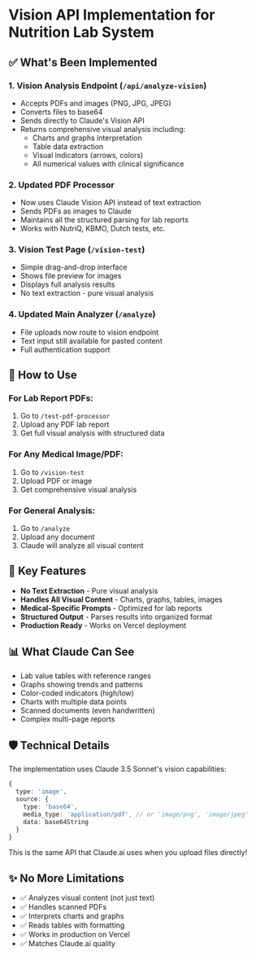 # Vision API Implementation for Nutrition Lab System

## ✅ What's Been Implemented

### 1. **Vision Analysis Endpoint** (`/api/analyze-vision`)
- Accepts PDFs and images (PNG, JPG, JPEG)
- Converts files to base64
- Sends directly to Claude's Vision API
- Returns comprehensive visual analysis including:
  - Charts and graphs interpretation
  - Table data extraction
  - Visual indicators (arrows, colors)
  - All numerical values with clinical significance

### 2. **Updated PDF Processor** 
- Now uses Claude Vision API instead of text extraction
- Sends PDFs as images to Claude
- Maintains all the structured parsing for lab reports
- Works with NutriQ, KBMO, Dutch tests, etc.

### 3. **Vision Test Page** (`/vision-test`)
- Simple drag-and-drop interface
- Shows file preview for images
- Displays full analysis results
- No text extraction - pure visual analysis

### 4. **Updated Main Analyzer** (`/analyze`)
- File uploads now route to vision endpoint
- Text input still available for pasted content
- Full authentication support

## 🚀 How to Use

### For Lab Report PDFs:
1. Go to `/test-pdf-processor` 
2. Upload any PDF lab report
3. Get full visual analysis with structured data

### For Any Medical Image/PDF:
1. Go to `/vision-test`
2. Upload PDF or image
3. Get comprehensive visual analysis

### For General Analysis:
1. Go to `/analyze`
2. Upload any document
3. Claude will analyze all visual content

## 🔑 Key Features

- **No Text Extraction** - Pure visual analysis
- **Handles All Visual Content** - Charts, graphs, tables, images
- **Medical-Specific Prompts** - Optimized for lab reports
- **Structured Output** - Parses results into organized format
- **Production Ready** - Works on Vercel deployment

## 📊 What Claude Can See

- Lab value tables with reference ranges
- Graphs showing trends and patterns  
- Color-coded indicators (high/low)
- Charts with multiple data points
- Scanned documents (even handwritten)
- Complex multi-page reports

## 🛡️ Technical Details

The implementation uses Claude 3.5 Sonnet's vision capabilities:
```typescript
{
  type: 'image',
  source: {
    type: 'base64',
    media_type: 'application/pdf', // or 'image/png', 'image/jpeg'
    data: base64String
  }
}
```

This is the same API that Claude.ai uses when you upload files directly!

## ✨ No More Limitations

- ✅ Analyzes visual content (not just text)
- ✅ Handles scanned PDFs
- ✅ Interprets charts and graphs
- ✅ Reads tables with formatting
- ✅ Works in production on Vercel
- ✅ Matches Claude.ai quality